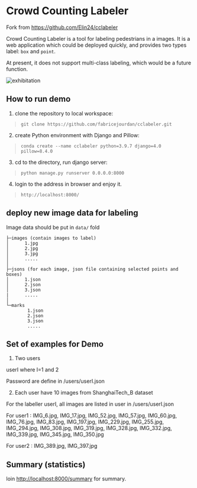 # Crowd Counting Labeler

Fork from https://github.com/Elin24/cclabeler

Crowd Counting Labeler is a tool for labeling pedestrians in a images. It is a web application which could be deployed quickly, and provides two types label: `box` and `point`.

At present, it does not support multi-class labeling, which would be a future function.

![exhibitation](readmeimg/cclabel.jpg)

## How to run demo

1. clone the repository to local workspace:
> `git clone https://github.com/fabricejourdan/cclabeler.git`
2. create Python environment with Django and Pillow:
> `conda create --name cclabeler python=3.9.7 django=4.0 pillow=8.4.0`
3. cd to the directory, run django server:
> `python manage.py runserver 0.0.0.0:8000`
4. login to the address in browser and enjoy it.
> `http://localhost:8000/`

## deploy new image data for labeling

Image data should be put in `data/` fold
```
├─images (contain images to label)
│      1.jpg
│      2.jpg
│      3.jpg
│      .....
│
├─jsons (for each image, json file containing selected points and boxes)
│      1.json
│      2.json
│      3.json
|      .....
│
└─marks
        1.json
        2.json
        3.json
        .....
```

## Set of examples for Demo

1. Two users

userI where I=1 and 2

Password are define in /users/userI.json

2. Each user have 10 images from ShanghaiTech_B dataset

For the labeller userI, all images are listed in user in /users/userI.json

For user1 : IMG_6.jpg, IMG_17.jpg, IMG_52.jpg, IMG_57.jpg, IMG_60.jpg, IMG_76.jpg, IMG_83.jpg, IMG_197.jpg, IMG_229.jpg, IMG_255.jpg, IMG_294.jpg, IMG_308.jpg, IMG_319.jpg, IMG_328.jpg, IMG_332.jpg, IMG_339.jpg, IMG_345.jpg, IMG_350.jpg

For user2 : IMG_389.jpg, IMG_397.jpg


## Summary (statistics)

loin [http://localhost:8000/summary](http://localhost:8000/summary) for summary.
